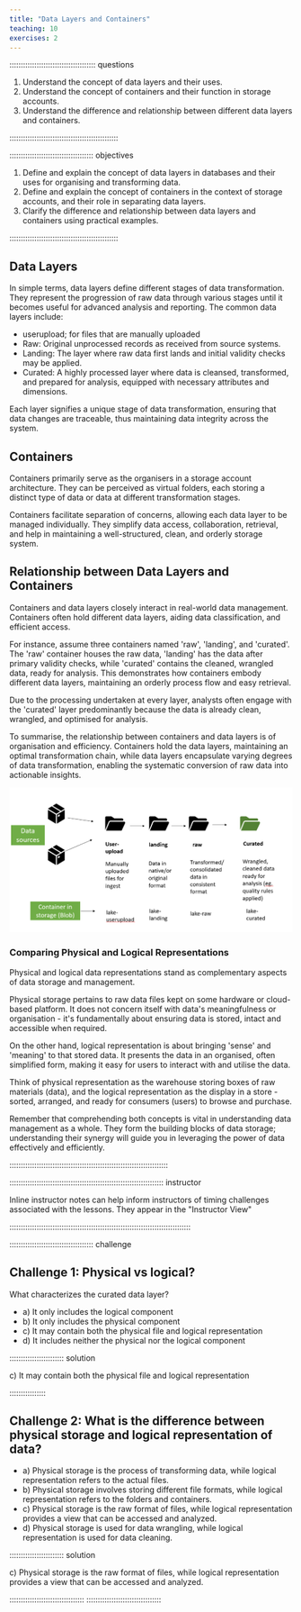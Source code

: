 ```yaml
---
title: "Data Layers and Containers"
teaching: 10
exercises: 2
---
```


:::::::::::::::::::::::::::::::::::::: questions 

1.	Understand the concept of data layers and their uses.
2.	Understand the concept of containers and their function in storage accounts.
3.	Understand the difference and relationship between different data layers and containers.


::::::::::::::::::::::::::::::::::::::::::::::::

::::::::::::::::::::::::::::::::::::: objectives

1.	Define and explain the concept of data layers in databases and their uses for organising and transforming data.
2.	Define and explain the concept of containers in the context of storage accounts, and their role in separating data layers.
3.	Clarify the difference and relationship between data layers and containers using practical examples.


::::::::::::::::::::::::::::::::::::::::::::::::
## Data Layers
In simple terms, data layers define different stages of data transformation. They represent the progression of raw data through various stages until it becomes useful for advanced analysis and reporting.
The common data layers include:
- userupload; for files that are manually uploaded
- Raw: Original unprocessed records as received from source systems.
- Landing: The layer where raw data first lands and initial validity checks may be applied.
- Curated: A highly processed layer where data is cleansed, transformed, and prepared for analysis, equipped with necessary attributes and dimensions.
  
Each layer signifies a unique stage of data transformation, ensuring that data changes are traceable, thus maintaining data integrity across the system.

## Containers
Containers primarily serve as the organisers in a storage account architecture. They can be perceived as virtual folders, each storing a distinct type of data or data at different transformation stages.

Containers facilitate separation of concerns, allowing each data layer to be managed individually. They simplify data access, collaboration, retrieval, and help in maintaining a well-structured, clean, and orderly storage system.

## Relationship between Data Layers and Containers
Containers and data layers closely interact in real-world data management. Containers often hold different data layers, aiding data classification, and efficient access.

For instance, assume three containers named 'raw', 'landing', and 'curated'. The 'raw' container houses the raw data, 'landing' has the data after primary validity checks, while 'curated' contains the cleaned, wrangled data, ready for analysis. This demonstrates how containers embody different data layers, maintaining an orderly process flow and easy retrieval.

Due to the processing undertaken at every layer, analysts often engage with the 'curated' layer predominantly because the data is already clean, wrangled, and optimised for analysis.

To summarise, the relationship between containers and data layers is of organisation and efficiency. Containers hold the data layers, maintaining an optimal transformation chain, while data layers encapsulate varying degrees of data transformation, enabling the systematic conversion of raw data into actionable insights.

![Data layers](episodes/fig/data_layers.PNG)

### Comparing Physical and Logical Representations

Physical and logical data representations stand as complementary aspects of data storage and management.

Physical storage pertains to raw data files kept on some hardware or cloud-based platform. It does not concern itself with data's meaningfulness or organisation - it's fundamentally about ensuring data is stored, intact and accessible when required.

On the other hand, logical representation is about bringing 'sense' and 'meaning' to that stored data. It presents the data in an organised, often simplified form, making it easy for users to interact with and utilise the data.

Think of physical representation as the warehouse storing boxes of raw materials (data), and the logical representation as the display in a store - sorted, arranged, and ready for consumers (users) to browse and purchase.

Remember that comprehending both concepts is vital in understanding data management as a whole. They form the building blocks of data storage; understanding their synergy will guide you in leveraging the power of data effectively and efficiently.

::::::::::::::::::::::::::::::::::::::::::::::::::::::::::::::::::::::

:::::::::::::::::::::::::::::::::::::::::::::::::::::::::::::::::::: instructor

Inline instructor notes can help inform instructors of timing challenges
associated with the lessons. They appear in the "Instructor View"

::::::::::::::::::::::::::::::::::::::::::::::::::::::::::::::::::::::::::::::::

::::::::::::::::::::::::::::::::::::: challenge 

## Challenge 1: Physical vs logical?

What characterizes the curated data layer? 
- a) It only includes the logical component 
- b) It only includes the physical component 
- c) It may contain both the physical file and logical representation 
- d) It includes neither the physical nor the logical component



:::::::::::::::::::::::: solution 
 
c) It may contain both the physical file and logical representation

::::::::::::::::


## Challenge 2: What is the difference between physical storage and logical representation of data? 
- a) Physical storage is the process of transforming data, while logical representation refers to the actual files. 
- b) Physical storage involves storing different file formats, while logical representation refers to the folders and containers. 
- c) Physical storage is the raw format of files, while logical representation provides a view that can be accessed and analyzed. 
- d) Physical storage is used for data wrangling, while logical representation is used for data cleaning.
  
:::::::::::::::::::::::: solution 

c) Physical storage is the raw format of files, while logical representation provides a view that can be accessed and analyzed.

:::::::::::::::::::::::::::::::::
:::::::::::::::::::::::::::::::::

